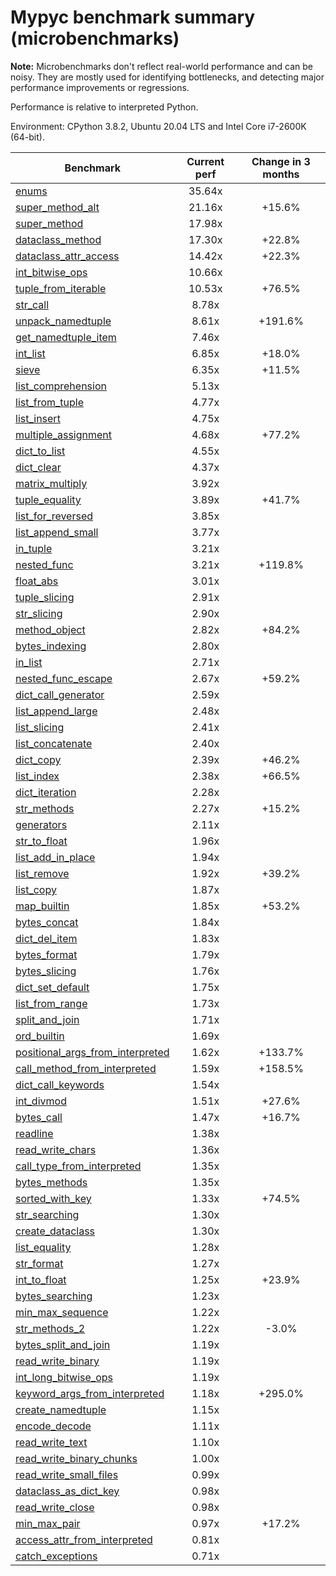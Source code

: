 # Mypyc benchmark summary (microbenchmarks)

**Note:** Microbenchmarks don't reflect real-world performance and can be noisy.
           They are mostly used for identifying bottlenecks, and detecting major performance
           improvements or regressions.

Performance is relative to interpreted Python.

Environment: CPython 3.8.2, Ubuntu 20.04 LTS and Intel Core i7-2600K (64-bit).

| Benchmark | Current perf | Change in 3 months |
| --- | :---: | :---: |
| [enums](benchmarks/enums.md) | 35.64x |  |
| [super_method_alt](benchmarks/super_method_alt.md) | 21.16x | +15.6% |
| [super_method](benchmarks/super_method.md) | 17.98x |  |
| [dataclass_method](benchmarks/dataclass_method.md) | 17.30x | +22.8% |
| [dataclass_attr_access](benchmarks/dataclass_attr_access.md) | 14.42x | +22.3% |
| [int_bitwise_ops](benchmarks/int_bitwise_ops.md) | 10.66x |  |
| [tuple_from_iterable](benchmarks/tuple_from_iterable.md) | 10.53x | +76.5% |
| [str_call](benchmarks/str_call.md) | 8.78x |  |
| [unpack_namedtuple](benchmarks/unpack_namedtuple.md) | 8.61x | +191.6% |
| [get_namedtuple_item](benchmarks/get_namedtuple_item.md) | 7.46x |  |
| [int_list](benchmarks/int_list.md) | 6.85x | +18.0% |
| [sieve](benchmarks/sieve.md) | 6.35x | +11.5% |
| [list_comprehension](benchmarks/list_comprehension.md) | 5.13x |  |
| [list_from_tuple](benchmarks/list_from_tuple.md) | 4.77x |  |
| [list_insert](benchmarks/list_insert.md) | 4.75x |  |
| [multiple_assignment](benchmarks/multiple_assignment.md) | 4.68x | +77.2% |
| [dict_to_list](benchmarks/dict_to_list.md) | 4.55x |  |
| [dict_clear](benchmarks/dict_clear.md) | 4.37x |  |
| [matrix_multiply](benchmarks/matrix_multiply.md) | 3.92x |  |
| [tuple_equality](benchmarks/tuple_equality.md) | 3.89x | +41.7% |
| [list_for_reversed](benchmarks/list_for_reversed.md) | 3.85x |  |
| [list_append_small](benchmarks/list_append_small.md) | 3.77x |  |
| [in_tuple](benchmarks/in_tuple.md) | 3.21x |  |
| [nested_func](benchmarks/nested_func.md) | 3.21x | +119.8% |
| [float_abs](benchmarks/float_abs.md) | 3.01x |  |
| [tuple_slicing](benchmarks/tuple_slicing.md) | 2.91x |  |
| [str_slicing](benchmarks/str_slicing.md) | 2.90x |  |
| [method_object](benchmarks/method_object.md) | 2.82x | +84.2% |
| [bytes_indexing](benchmarks/bytes_indexing.md) | 2.80x |  |
| [in_list](benchmarks/in_list.md) | 2.71x |  |
| [nested_func_escape](benchmarks/nested_func_escape.md) | 2.67x | +59.2% |
| [dict_call_generator](benchmarks/dict_call_generator.md) | 2.59x |  |
| [list_append_large](benchmarks/list_append_large.md) | 2.48x |  |
| [list_slicing](benchmarks/list_slicing.md) | 2.41x |  |
| [list_concatenate](benchmarks/list_concatenate.md) | 2.40x |  |
| [dict_copy](benchmarks/dict_copy.md) | 2.39x | +46.2% |
| [list_index](benchmarks/list_index.md) | 2.38x | +66.5% |
| [dict_iteration](benchmarks/dict_iteration.md) | 2.28x |  |
| [str_methods](benchmarks/str_methods.md) | 2.27x | +15.2% |
| [generators](benchmarks/generators.md) | 2.11x |  |
| [str_to_float](benchmarks/str_to_float.md) | 1.96x |  |
| [list_add_in_place](benchmarks/list_add_in_place.md) | 1.94x |  |
| [list_remove](benchmarks/list_remove.md) | 1.92x | +39.2% |
| [list_copy](benchmarks/list_copy.md) | 1.87x |  |
| [map_builtin](benchmarks/map_builtin.md) | 1.85x | +53.2% |
| [bytes_concat](benchmarks/bytes_concat.md) | 1.84x |  |
| [dict_del_item](benchmarks/dict_del_item.md) | 1.83x |  |
| [bytes_format](benchmarks/bytes_format.md) | 1.79x |  |
| [bytes_slicing](benchmarks/bytes_slicing.md) | 1.76x |  |
| [dict_set_default](benchmarks/dict_set_default.md) | 1.75x |  |
| [list_from_range](benchmarks/list_from_range.md) | 1.73x |  |
| [split_and_join](benchmarks/split_and_join.md) | 1.71x |  |
| [ord_builtin](benchmarks/ord_builtin.md) | 1.69x |  |
| [positional_args_from_interpreted](benchmarks/positional_args_from_interpreted.md) | 1.62x | +133.7% |
| [call_method_from_interpreted](benchmarks/call_method_from_interpreted.md) | 1.59x | +158.5% |
| [dict_call_keywords](benchmarks/dict_call_keywords.md) | 1.54x |  |
| [int_divmod](benchmarks/int_divmod.md) | 1.51x | +27.6% |
| [bytes_call](benchmarks/bytes_call.md) | 1.47x | +16.7% |
| [readline](benchmarks/readline.md) | 1.38x |  |
| [read_write_chars](benchmarks/read_write_chars.md) | 1.36x |  |
| [call_type_from_interpreted](benchmarks/call_type_from_interpreted.md) | 1.35x |  |
| [bytes_methods](benchmarks/bytes_methods.md) | 1.35x |  |
| [sorted_with_key](benchmarks/sorted_with_key.md) | 1.33x | +74.5% |
| [str_searching](benchmarks/str_searching.md) | 1.30x |  |
| [create_dataclass](benchmarks/create_dataclass.md) | 1.30x |  |
| [list_equality](benchmarks/list_equality.md) | 1.28x |  |
| [str_format](benchmarks/str_format.md) | 1.27x |  |
| [int_to_float](benchmarks/int_to_float.md) | 1.25x | +23.9% |
| [bytes_searching](benchmarks/bytes_searching.md) | 1.23x |  |
| [min_max_sequence](benchmarks/min_max_sequence.md) | 1.22x |  |
| [str_methods_2](benchmarks/str_methods_2.md) | 1.22x | -3.0% |
| [bytes_split_and_join](benchmarks/bytes_split_and_join.md) | 1.19x |  |
| [read_write_binary](benchmarks/read_write_binary.md) | 1.19x |  |
| [int_long_bitwise_ops](benchmarks/int_long_bitwise_ops.md) | 1.19x |  |
| [keyword_args_from_interpreted](benchmarks/keyword_args_from_interpreted.md) | 1.18x | +295.0% |
| [create_namedtuple](benchmarks/create_namedtuple.md) | 1.15x |  |
| [encode_decode](benchmarks/encode_decode.md) | 1.11x |  |
| [read_write_text](benchmarks/read_write_text.md) | 1.10x |  |
| [read_write_binary_chunks](benchmarks/read_write_binary_chunks.md) | 1.00x |  |
| [read_write_small_files](benchmarks/read_write_small_files.md) | 0.99x |  |
| [dataclass_as_dict_key](benchmarks/dataclass_as_dict_key.md) | 0.98x |  |
| [read_write_close](benchmarks/read_write_close.md) | 0.98x |  |
| [min_max_pair](benchmarks/min_max_pair.md) | 0.97x | +17.2% |
| [access_attr_from_interpreted](benchmarks/access_attr_from_interpreted.md) | 0.81x |  |
| [catch_exceptions](benchmarks/catch_exceptions.md) | 0.71x |  |
